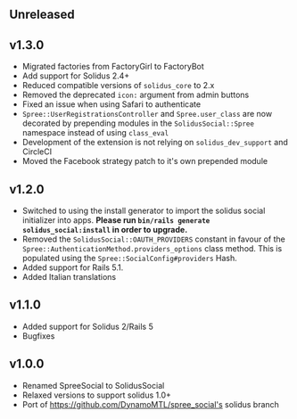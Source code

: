 ## Unreleased

## v1.3.0

- Migrated factories from FactoryGirl to FactoryBot
- Add support for Solidus 2.4+
- Reduced compatible versions of `solidus_core` to 2.x
- Removed the deprecated `icon:` argument from admin buttons
- Fixed an issue when using Safari to authenticate
- `Spree::UserRegistrationsController` and `Spree.user_class` are now decorated by
  prepending modules in the `SolidusSocial::Spree` namespace instead of using `class_eval`
- Development of the extension is not relying on `solidus_dev_support` and CircleCI
- Moved the Facebook strategy patch to it's own prepended module

## v1.2.0

- Switched to using the install generator to import the solidus social
  initializer into apps. **Please run `bin/rails generate solidus_social:install`
  in order to upgrade.**
- Removed the `SolidusSocial::OAUTH_PROVIDERS` constant in favour of
  the `Spree::AuthenticationMethod.providers_options` class
  method. This is populated using the `Spree::SocialConfig#providers` Hash.
- Added support for Rails 5.1.
- Added Italian translations

## v1.1.0

- Added support for Solidus 2/Rails 5
- Bugfixes

## v1.0.0

- Renamed SpreeSocial to SolidusSocial
- Relaxed versions to support solidus 1.0+
- Port of https://github.com/DynamoMTL/spree_social's solidus branch
